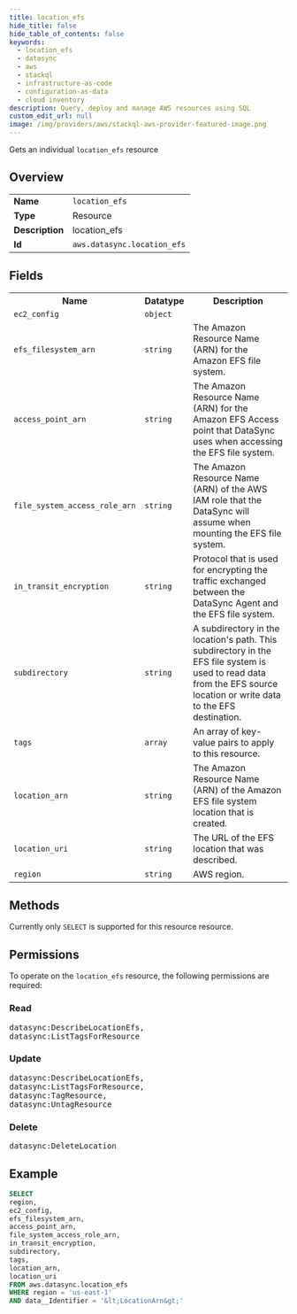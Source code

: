 ```yaml
---
title: location_efs
hide_title: false
hide_table_of_contents: false
keywords:
  - location_efs
  - datasync
  - aws
  - stackql
  - infrastructure-as-code
  - configuration-as-data
  - cloud inventory
description: Query, deploy and manage AWS resources using SQL
custom_edit_url: null
image: /img/providers/aws/stackql-aws-provider-featured-image.png
---
```

Gets an individual <code>location_efs</code> resource

## Overview
<table><tbody>
<tr><td><b>Name</b></td><td><code>location_efs</code></td></tr>
<tr><td><b>Type</b></td><td>Resource</td></tr>
<tr><td><b>Description</b></td><td>location_efs</td></tr>
<tr><td><b>Id</b></td><td><code>aws.datasync.location_efs</code></td></tr>
</tbody></table>

## Fields
<table><tbody>
<tr><th>Name</th><th>Datatype</th><th>Description</th></tr>
<tr><td><code>ec2_config</code></td><td><code>object</code></td><td></td></tr>
<tr><td><code>efs_filesystem_arn</code></td><td><code>string</code></td><td>The Amazon Resource Name (ARN) for the Amazon EFS file system.</td></tr>
<tr><td><code>access_point_arn</code></td><td><code>string</code></td><td>The Amazon Resource Name (ARN) for the Amazon EFS Access point that DataSync uses when accessing the EFS file system.</td></tr>
<tr><td><code>file_system_access_role_arn</code></td><td><code>string</code></td><td>The Amazon Resource Name (ARN) of the AWS IAM role that the DataSync will assume when mounting the EFS file system.</td></tr>
<tr><td><code>in_transit_encryption</code></td><td><code>string</code></td><td>Protocol that is used for encrypting the traffic exchanged between the DataSync Agent and the EFS file system.</td></tr>
<tr><td><code>subdirectory</code></td><td><code>string</code></td><td>A subdirectory in the location's path. This subdirectory in the EFS file system is used to read data from the EFS source location or write data to the EFS destination.</td></tr>
<tr><td><code>tags</code></td><td><code>array</code></td><td>An array of key-value pairs to apply to this resource.</td></tr>
<tr><td><code>location_arn</code></td><td><code>string</code></td><td>The Amazon Resource Name (ARN) of the Amazon EFS file system location that is created.</td></tr>
<tr><td><code>location_uri</code></td><td><code>string</code></td><td>The URL of the EFS location that was described.</td></tr>
<tr><td><code>region</code></td><td><code>string</code></td><td>AWS region.</td></tr>

</tbody></table>

## Methods
Currently only <code>SELECT</code> is supported for this resource resource.

## Permissions

To operate on the <code>location_efs</code> resource, the following permissions are required:

### Read
<pre>
datasync:DescribeLocationEfs,
datasync:ListTagsForResource</pre>

### Update
<pre>
datasync:DescribeLocationEfs,
datasync:ListTagsForResource,
datasync:TagResource,
datasync:UntagResource</pre>

### Delete
<pre>
datasync:DeleteLocation</pre>


## Example
```sql
SELECT
region,
ec2_config,
efs_filesystem_arn,
access_point_arn,
file_system_access_role_arn,
in_transit_encryption,
subdirectory,
tags,
location_arn,
location_uri
FROM aws.datasync.location_efs
WHERE region = 'us-east-1'
AND data__Identifier = '&lt;LocationArn&gt;'
```
